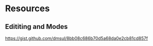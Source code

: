 # Resources

## Edititing and Modes

https://gist.github.com/dmsul/8bb08c686b70d5a68da0e2cb81cd857f
